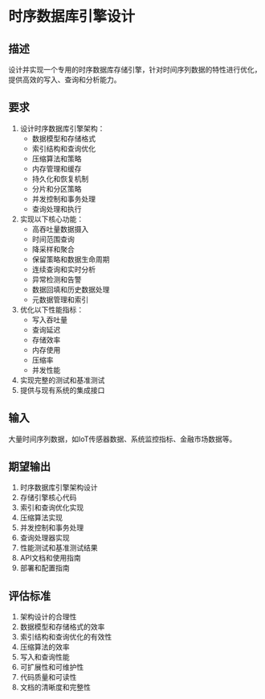 # 时序数据库引擎设计

## 描述
设计并实现一个专用的时序数据库存储引擎，针对时间序列数据的特性进行优化，提供高效的写入、查询和分析能力。

## 要求
1. 设计时序数据库引擎架构：
   - 数据模型和存储格式
   - 索引结构和查询优化
   - 压缩算法和策略
   - 内存管理和缓存
   - 持久化和恢复机制
   - 分片和分区策略
   - 并发控制和事务处理
   - 查询处理和执行
2. 实现以下核心功能：
   - 高吞吐量数据摄入
   - 时间范围查询
   - 降采样和聚合
   - 保留策略和数据生命周期
   - 连续查询和实时分析
   - 异常检测和告警
   - 数据回填和历史数据处理
   - 元数据管理和索引
3. 优化以下性能指标：
   - 写入吞吐量
   - 查询延迟
   - 存储效率
   - 内存使用
   - 压缩率
   - 并发性能
4. 实现完整的测试和基准测试
5. 提供与现有系统的集成接口

## 输入
大量时间序列数据，如IoT传感器数据、系统监控指标、金融市场数据等。

## 期望输出
1. 时序数据库引擎架构设计
2. 存储引擎核心代码
3. 索引和查询优化实现
4. 压缩算法实现
5. 并发控制和事务处理
6. 查询处理器实现
7. 性能测试和基准测试结果
8. API文档和使用指南
9. 部署和配置指南

## 评估标准
1. 架构设计的合理性
2. 数据模型和存储格式的效率
3. 索引结构和查询优化的有效性
4. 压缩算法的效率
5. 写入和查询性能
6. 可扩展性和可维护性
7. 代码质量和可读性
8. 文档的清晰度和完整性
